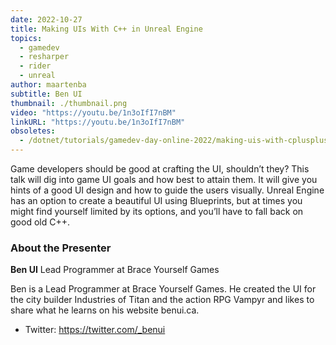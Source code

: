 ```yaml
---
date: 2022-10-27
title: Making UIs With C++ in Unreal Engine
topics:
  - gamedev
  - resharper
  - rider
  - unreal
author: maartenba
subtitle: Ben UI
thumbnail: ./thumbnail.png
video: "https://youtu.be/1n3oIfI7nBM"
linkURL: "https://youtu.be/1n3oIfI7nBM"
obsoletes:
  - /dotnet/tutorials/gamedev-day-online-2022/making-uis-with-cplusplus-in-unreal-engine/
---
```


Game developers should be good at crafting the UI, shouldn’t they? This talk will dig into game UI goals and how best to attain them. It will give you hints of a good UI design and how to guide the users visually. Unreal Engine has an option to create a beautiful UI using Blueprints, but at times you might find yourself limited by its options, and you’ll have to fall back on good old C++.

### About the Presenter

**Ben UI** Lead Programmer at Brace Yourself Games

Ben is a Lead Programmer at Brace Yourself Games. He created the UI for the city builder Industries of Titan and the action RPG Vampyr and likes to share what he learns on his website benui.ca.

- Twitter: <https://twitter.com/_benui>
